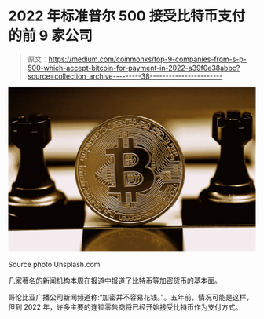 # 2022 年标准普尔 500 接受比特币支付的前 9 家公司

> 原文：<https://medium.com/coinmonks/top-9-companies-from-s-p-500-which-accept-bitcoin-for-payment-in-2022-a39f0e38abbc?source=collection_archive---------38----------------------->

![](img/b77f8583285a62c2716e2b3ac1a9ff51.png)

Source photo Unsplash.com

几家著名的新闻机构本周在报道中报道了比特币等加密货币的基本面。

哥伦比亚广播公司新闻频道称:“加密并不容易花钱。”。五年前，情况可能是这样，但到 2022 年，许多主要的连锁零售商将已经开始接受比特币作为支付方式。